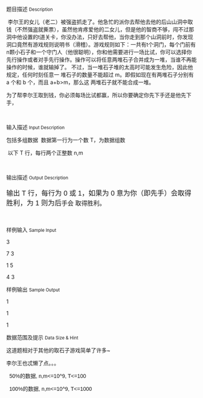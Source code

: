 <div class="panel panel-default">
<div class="area-title">
<span>
题目描述
<small>Description</small>
</span></div>
<div class="panel-body">

<p> 李尔王的女儿（老二）被强盗抓走了。他急忙的派你去帮他去他的后山山洞中取钱（不然强盗就撕票），虽然他肯疼爱他的二女儿，但是他的智商不够，闯不过那洞中他设置的t道关卡，你没办法，只好去帮他，当你走到那个山洞前时，你发现洞口竟然有游戏规则说明书（滑稽）。游戏规则如下：一共有t个洞门，每个门前有n颗小石子和一个守门人（他很聪明），你和他需要进行一场比试，你可以选择你先行操作或者对手先行操作。操作可以将任意两堆石子合并成为一堆，当谁不再能操作的时候，谁就输掉了。 不过，当一堆石子堆的太高时可能发生危险，因此他规定，任何时刻任意一 堆石子的数量不能超过 m。即假如现在有两堆石子分别有 a 个和 b 个，而且 a+b&gt;m，那么这 两堆石子就不能合成一堆。 </p><p>为了帮李尔王取到钱，你必须每场比试都赢，所以你要确定你先下手还是他先下手，</p><p><br></p>

</div>
</div>

<div class="panel panel-default">
<div class="area-title">
<span>
输入描述
<small>Input Description</small>
</span></div>
<div class="panel-body">
<p>包括多组数据  数据第一行为一个数 T，为数据组数 </p><p> 以下 T 行，每行两个正整数 n,m </p><p><br></p>

</div>
</div>
<div  class="panel panel-default">
<div class="area-title">
<span>
输出描述
<small>Output Description</small>
</span></div>
<div class="panel-body">

<p style="font-family: arial, verdana, helvetica, sans-serif; font-size: 18px; white-space: normal;">输出 T 行，每行为 0 或 1，如果为 0 意为你（即先手）会取得胜利，为 1 则为后<span style="font-family: sans-serif; font-size: 16px;">手会 取得胜利。&nbsp;</span></p><p><br/></p>

</div>
</div>


<div class="panel panel-default">
<div class="area-title">
<span>
样例输入
<small>Sample Input</small>
</span></div>
<div class="panel-body">
<p>3</p><p>7 3</p><p>1 5</p><p>4 3</p>

</div>
</div>

<div class="panel panel-default">
<div class="area-title">
<span>
样例输出
<small>Sample Output</small>
</span></div>
<div class="panel-body">
<p>1</p><p>1</p><p>1</p>

</div>
</div>

<div class="panel panel-default">
<div class="area-title">
<span>
数据范围及提示
<small>Data Size & Hint</small>
</span></div>
<div class="panel-body">
<p>这道题相对于其他的取石子游戏简单了许多~</p><p>李尔王也忒懒了点。。。</p><p>  <span style="font-family: arial, verdana, helvetica, sans-serif;">50%的数据, n,m&lt;=10^9, T&lt;=100</span></p><p><span style="font-family: arial, verdana, helvetica, sans-serif;">  100%的数据, n,m&lt;=10^9, T&lt;=1000</span></p>
</div>
</div>